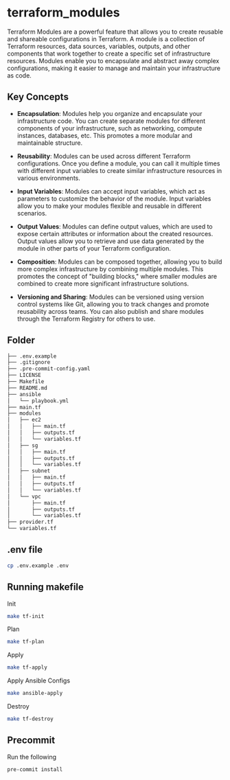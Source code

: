 # terraform_modules
Terraform Modules are a powerful feature that allows you to create reusable and shareable configurations in Terraform. A module is a collection of Terraform resources, data sources, variables, outputs, and other components that work together to create a specific set of infrastructure resources. Modules enable you to encapsulate and abstract away complex configurations, making it easier to manage and maintain your infrastructure as code.

## Key Concepts
 - **Encapsulation**: Modules help you organize and encapsulate your infrastructure code. You can create separate modules for different components of your infrastructure, such as networking, compute instances, databases, etc. This promotes a more modular and maintainable structure.

 - **Reusability**: Modules can be used across different Terraform configurations. Once you define a module, you can call it multiple times with different input variables to create similar infrastructure resources in various environments.

 - **Input Variables**: Modules can accept input variables, which act as parameters to customize the behavior of the module. Input variables allow you to make your modules flexible and reusable in different scenarios.

 - **Output Values**: Modules can define output values, which are used to expose certain attributes or information about the created resources. Output values allow you to retrieve and use data generated by the module in other parts of your Terraform configuration.

 - **Composition**: Modules can be composed together, allowing you to build more complex infrastructure by combining multiple modules. This promotes the concept of "building blocks," where smaller modules are combined to create more significant infrastructure solutions.

 - **Versioning and Sharing**: Modules can be versioned using version control systems like Git, allowing you to track changes and promote reusability across teams. You can also publish and share modules through the Terraform Registry for others to use.


## Folder
```sh
├── .env.example
├── .gitignore
├── .pre-commit-config.yaml
├── LICENSE
├── Makefile
├── README.md
├── ansible
│   └── playbook.yml
├── main.tf
├── modules
│   ├── ec2
│   │   ├── main.tf
│   │   ├── outputs.tf
│   │   └── variables.tf
│   ├── sg
│   │   ├── main.tf
│   │   ├── outputs.tf
│   │   └── variables.tf
│   ├── subnet
│   │   ├── main.tf
│   │   ├── outputs.tf
│   │   └── variables.tf
│   └── vpc
│       ├── main.tf
│       ├── outputs.tf
│       └── variables.tf
├── provider.tf
└── variables.tf
```

## .env file

```sh
cp .env.example .env
```
## Running makefile

Init
```sh
make tf-init
```

Plan
```sh
make tf-plan
```

Apply
```sh
make tf-apply
```

Apply Ansible Configs
```sh
make ansible-apply
```

Destroy
```sh
make tf-destroy
```

## Precommit

Run the following
```sh
pre-commit install
```